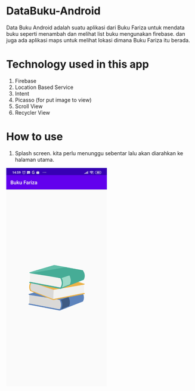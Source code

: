 # DataBuku-Android
Data Buku Android adalah suatu aplikasi dari Buku Fariza untuk mendata buku seperti menambah dan melihat list buku mengunakan firebase. dan juga ada aplikasi maps untuk melihat lokasi dimana Buku Fariza itu berada.
# Technology used in this app 
1. Firebase 
2. Location Based Service
3. Intent
4. Picasso (for put image to view)
5. Scroll View 
6. Recycler View
# How to use
1. Splash screen. kita perlu menunggu sebentar lalu akan diarahkan ke halaman utama.
<img src="/ss/splash_screen.jpg" width="270" height="585">
